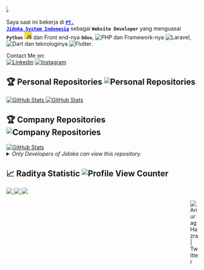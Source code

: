 <!--![Jidoka](./data/jidoka.jpg)<br/>-->
<img src="https://images.glints.com/unsafe/glints-dashboard.s3.amazonaws.com/company-logo/06e4f57d4b2ec5835f10a1c453938dfc.jpg" style="max-height:1%;max-width:1%;"/><br/>

Saya saat ini bekerja di <span style="color:blue"><a href="https://jidokasystem.co.id/" style="color:blue" target="_blank"><code>**PT. Jidoka System Indonesia**</code></a></span> sebagai <code>**Website Developer**</code> yang menguasai <code>**Python**</code> <code><img height="20" alt="javascript" src="https://raw.githubusercontent.com/github/explore/80688e429a7d4ef2fca1e82350fe8e3517d3494d/topics/javascript/javascript.png"></code> dan Front end-nya <code>**Odoo**</code>, ![PHP](https://img.shields.io/badge/PHP-777BB4?style=for-the-badge&logo=php&logoColor=white) dan Framework-nya ![Laravel](https://img.shields.io/badge/Laravel-FF2D20?style=for-the-badge&logo=laravel&logoColor=white), ![Dart](https://img.shields.io/badge/Dart-0175C2?style=for-the-badge&logo=dart&logoColor=white) dan teknologinya ![Flutter](https://img.shields.io/badge/Flutter-02569B?style=for-the-badge&logo=flutter&logoColor=white).

Contact Me on:<br/>
[![Linkedin](https://img.shields.io/badge/LinkedIn-0077B5?style=for-the-badge&logo=linkedin&logoColor=white)](https://www.linkedin.com/in/raditya-aji-sasmoyo-0137931b5/) [![Instagram](https://img.shields.io/badge/Instagram-E4405F?style=for-the-badge&logo=instagram&logoColor=white)](https://instagram.com/ajiradits/)

<!--<details>
  <summary><b>📫 Expand Contact</b></summary>
  
<p align="center"><a href="https://anuraghazra.github.io"><img width="80%" alt="Hello, I'm Anurag. I do open source!" src="./assets/gh-readme-header.png" /></a></p><br/>
# Recent Activity

[![starsBadge]][stargazers]
[![forksBadge]][forks]
[![issuesBadge]][issues]
![sizeBadge]
![codelinesBadge]
[![codeOfConductBadge]][codeOfConduct]

![uniqueUsersBadge]
![totalrunsbadge]
![successratebadge]

[![discordBadge]][Discord]
 -->
## :trophy: Personal Repositories ![Personal Repositories](https://img.shields.io/badge/Dicoding-Best%20Capstone-blue)
<a href="https://github.com/raditya2010631170111/flutter-dart">
  <img width="49%" src="https://github-readme-stats.vercel.app/api/pin/?username=raditya2010631170111&repo=flutter-dart&theme=dark" alt="GitHub Stats" />
</a>
<a href="https://github.com/raditya2010631170111/laravel">
  <img width="49%" src="https://github-readme-stats.vercel.app/api/pin/?username=raditya2010631170111&repo=laravel&theme=dark" alt="GitHub Stats" />
</a>

## :trophy: Company Repositories ![Company Repositories](https://img.shields.io/badge/Dicoding-Best%20Capstone-blue)
<a href="https://github.com/arisnew/ckwi">
  <img width="49%" src="https://github-readme-stats.vercel.app/api/pin/?username=arisnew&repo=ckwi&theme=dark" alt="GitHub Stats" />
</a>

<details>
  <summary><em>Only Developers of Jidoka can view this repository.</em></summary>
  <p><em>If you are a member of Jidoka, make sure you are signed in to GitHub and have access to this private repository to view its contents.</em></p>
</details>

<!-- ### font size - Enter between code=no error-->
## 📈 Raditya Statistic ![Profile View Counter](https://komarev.com/ghpvc/?username=raditya2010631170111&color=green)
<p align="left">
<a href="https://github.com/raditya2010631170111">
  <img width="99%" src="https://github-readme-stats-eight-theta.vercel.app/api?username=raditya2010631170111&show_icons=true&theme=dark&include_all_commits=true&count_private=true&icon"/>
  <img width="38%" src="https://github-readme-stats-eight-theta.vercel.app/api/top-langs/?username=raditya2010631170111&layout=compact&langs_count=10&theme=dark"/>
  <img width="60%" src="https://github-readme-streak-stats.herokuapp.com/?user=raditya2010631170111&theme=dark&fire=000000&ring=000000&currStreakLabel=000000"/>
</a>
</p>

<a href="https://twitter.com/ajiradits">
  <img align="right" alt="Anurag Hazra | Twitter" width="21px" src="https://raw.githubusercontent.com/anuraghazra/anuraghazra/master/assets/twitter.svg" />
</a>